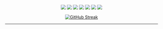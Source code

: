 <div align="center">

![](https://img.shields.io/badge/OS-Linux-informational?style=flat&logo=<Linux>&logoColor=white&color=2bbc8a)
![](https://img.shields.io/badge/Code-Java-informational?style=flat&logo=<Linux>&logoColor=white&color=2bbc8a)
![](https://img.shields.io/badge/Code-C-informational?style=flat&logo=<Linux>&logoColor=white&color=2bbc8a)
![](https://img.shields.io/badge/Code-Python-informational?style=flat&logo=<Linux>&logoColor=white&color=2bbc8a)
![](https://img.shields.io/badge/Code-x64_Assembly-informational?style=flat&logo=<Linux>&logoColor=white&color=2bbc8a)
![](https://img.shields.io/badge/Editor-IntelliJ_IDEA-informational?style=flat&logo=<Linux>&logoColor=white&color=2bbc8a)
![](https://img.shields.io/badge/Tool-MySQL-informational?style=flat&logo=<Linux>&logoColor=white&color=2bbc8a)

</div>


<div align="center">

  [![GitHub Streak](http://github-readme-streak-stats.herokuapp.com?user=AuTEraZer&hide_border=true&date_format=M%20j%5B%2C%20Y%5D)](https://git.io/streak-stats)
  
</div>

---

